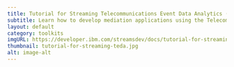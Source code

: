 ```yaml
---
title: Tutorial for Streaming Telecommunications Event Data Analytics (TEDA)
subtitle: Learn how to develop mediation applications using the Telecommunications Event Data Analytics toolkit.
layout: default
category: toolkits
imgURL: https://developer.ibm.com/streamsdev/docs/tutorial-for-streaming-telecommunications-event-data-analytics-teda/
thumbnail: tutorial-for-streaming-teda.jpg
alt: image-alt
---
```

